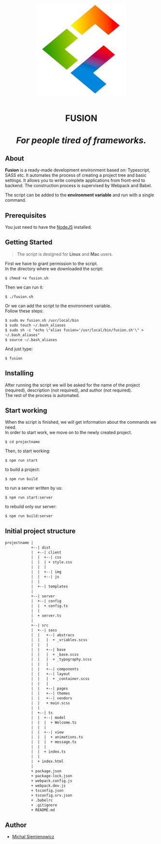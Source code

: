 <div align="center">
	<div>
		<img width="300" src="media/fusionpng.png" alt="Fusion">
	</div>
	<br>
    <h1>FUSION<h1>
    <em>For people tired of frameworks.</em>
</div>

## About
**Fusion** is a ready-made development environment based on: Typescript, SASS etc. It automates the process of creating a project tree and basic settings. It allows you to write complete applications from front-end to backend.
The construction process is supervised by Webpack and Babel.


The script can be added to the **environment variable** and run with a single command.

## Prerequisites
You just need to have the [NodeJS](https://nodejs.org/en/) installed.

## Getting Started
> The script is designed for **Linux** and **Mac** users.

First we have to grant permission to the script.<br>
In the directory where we downloaded the script:
```
$ chmod +x fusion.sh
```

Then we can run it:
```
$ ./fusion.sh
```

Or we can add the script to the environment variable.<br>
Follow these steps:
```
$ sudo mv fusion.sh /usr/local/bin
$ sudo touch ~/.bash_aliases
$ sudo sh -c "echo \"alias fusion='/usr/local/bin/fusion.sh'\" > ~/.bash_aliases"
$ source ~/.bash_aliases
```

And just type:
```
$ fusion
```

## Installing
After running the script we will be asked for the name of the project (required), description (not required), and author (not required).<br>
The rest of the process is automated.

## Start working
When the script is finished, we will get information about the commands we need.<br>
In order to start work, we move on to the newly created project.
```
$ cd projectname
```
Then, to start working:
```
$ npm run start
```

to build a project:
```
$ npm run build
```

to run a server written by us:
```
$ npm run start:server
```

to rebuild only our server:
```
$ npm run build:server
```

## Initial project structure

    projectname |
                +--| dist
                |  +--| client
                |  |  +--| css
                |  |  | + style.css
                |  |  |
                |  |  +--| img
                |  |  +--| js
                |  |
                |  +--| templates
                |
                +--| server
                |  +--| config
                |  |  + config.ts
                |  |
                |  + server.ts
                |
                +--| src
                |  +--| sass
                |  |   +--| abstracs
                |  |   |  + _vriables.scss
                |  |   |
                |  |   +--| base
                |  |   |  + _base.scss
                |  |   |  + _typography.scss
                |  |   |
                |  |   +--| components
                |  |   +--| layout
                |  |   |  + _container.scss
                |  |   |
                |  |   +--| pages
                |  |   +--| themes
                |  |   +--| vendors
                |  |   + main.scss
                |  |
                |  +--| ts
                |  |  +--| model
                |  |  |  + Welcome.ts
                |  |  |
                |  |  +--| view
                |  |  |  + animations.ts
                |  |  |  + message.ts
                |  |  |
                |  |  + index.ts
                |  |
                |  + index.html
                |
                + package.json
                + package-lock.json
                + webpack.config.js
                + webpack.dev.js
                + tsconfig.json
                + tsconfig.srv.json
                + .babelrc
                + .gitignore
                + README.md

## Author
- [Michal Siemienowicz](linkedin.com/in/michal-siemienowicz-761879151)

